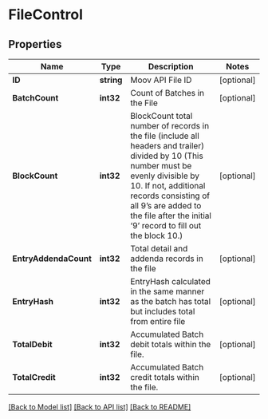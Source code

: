 # FileControl

## Properties

Name | Type | Description | Notes
------------ | ------------- | ------------- | -------------
**ID** | **string** | Moov API File ID | [optional] 
**BatchCount** | **int32** | Count of Batches in the File | [optional] 
**BlockCount** | **int32** | BlockCount total number of records in the file (include all headers and trailer) divided by 10 (This number must be evenly divisible by 10. If not, additional records consisting of all 9’s are added to the file after the initial ‘9’ record to fill out the block 10.)  | [optional] 
**EntryAddendaCount** | **int32** | Total detail and addenda records in the file | [optional] 
**EntryHash** | **int32** | EntryHash calculated in the same manner as the batch has total but includes total from entire file | [optional] 
**TotalDebit** | **int32** | Accumulated Batch debit totals within the file. | [optional] 
**TotalCredit** | **int32** | Accumulated Batch credit totals within the file. | [optional] 

[[Back to Model list]](../README.md#documentation-for-models) [[Back to API list]](../README.md#documentation-for-api-endpoints) [[Back to README]](../README.md)


